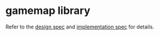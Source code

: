 # gamemap library
Refer to the [design spec](../DESIGN.md#gamemap-module) and [implementation spec](../IMPLEMENTATION.md#gamemap-module) for details.